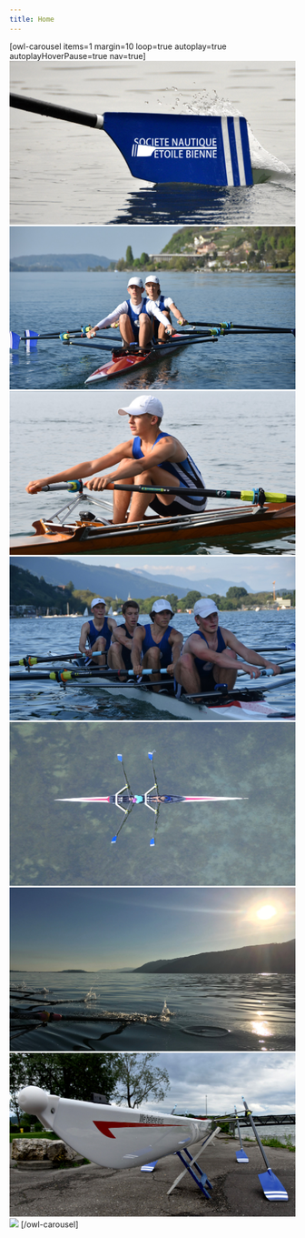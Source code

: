 ```yaml
---
title: Home
---
```

[owl-carousel items=1 margin=10 loop=true autoplay=true autoplayHoverPause=true nav=true]
![](01.jpg?cropZoom=1024,585&classes=img-rounded,img-reponsive)
![](02.jpg?cropZoom=1024,585&classes=img-rounded,img-reponsive)
![](03.jpg?cropZoom=1024,585&classes=img-rounded,img-reponsive)
![](04.jpg?cropZoom=1024,585&classes=img-rounded,img-reponsive)
![](05.jpg?cropZoom=1024,585&classes=img-rounded,img-reponsive)
![](06.jpg?cropZoom=1024,585&classes=img-rounded,img-reponsive)
![](09.jpg?cropZoom=1024,585&classes=img-rounded,img-reponsive)
![](10.jpg?cropZoom=1024,585&classes=img-rounded,img-reponsive)
[/owl-carousel]
